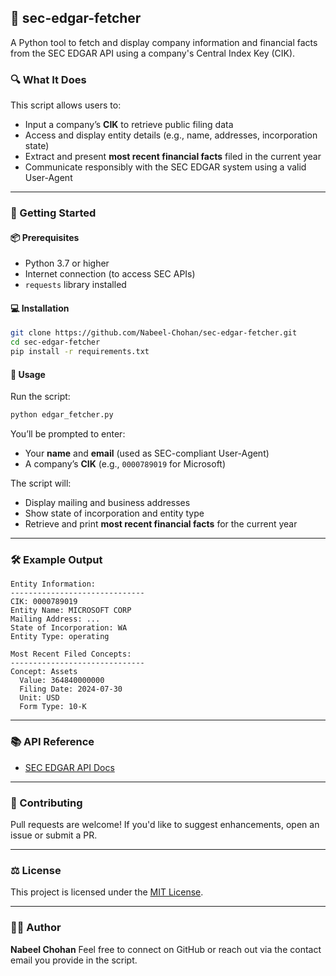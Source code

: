 ## 📄 sec-edgar-fetcher

A Python tool to fetch and display company information and financial facts from the SEC EDGAR API using a company's Central Index Key (CIK).

### 🔍 What It Does

This script allows users to:

* Input a company’s **CIK** to retrieve public filing data
* Access and display entity details (e.g., name, addresses, incorporation state)
* Extract and present **most recent financial facts** filed in the current year
* Communicate responsibly with the SEC EDGAR system using a valid User-Agent

---

### 🚀 Getting Started

#### 📦 Prerequisites

* Python 3.7 or higher
* Internet connection (to access SEC APIs)
* `requests` library installed

#### 💻 Installation

```bash
git clone https://github.com/Nabeel-Chohan/sec-edgar-fetcher.git
cd sec-edgar-fetcher
pip install -r requirements.txt
```

#### 📌 Usage

Run the script:

```bash
python edgar_fetcher.py
```

You’ll be prompted to enter:

* Your **name** and **email** (used as SEC-compliant User-Agent)
* A company’s **CIK** (e.g., `0000789019` for Microsoft)

The script will:

* Display mailing and business addresses
* Show state of incorporation and entity type
* Retrieve and print **most recent financial facts** for the current year

---

### 🛠 Example Output

```
Entity Information:
------------------------------
CIK: 0000789019
Entity Name: MICROSOFT CORP
Mailing Address: ...
State of Incorporation: WA
Entity Type: operating

Most Recent Filed Concepts:
------------------------------
Concept: Assets
  Value: 364840000000
  Filing Date: 2024-07-30
  Unit: USD
  Form Type: 10-K
```

---

### 📚 API Reference

* [SEC EDGAR API Docs](https://www.sec.gov/edgar/sec-api-documentation)

---

### 🤝 Contributing

Pull requests are welcome! If you'd like to suggest enhancements, open an issue or submit a PR.

---

### ⚖️ License

This project is licensed under the [MIT License](LICENSE).

---

### 🙋‍♂️ Author

**Nabeel Chohan**
Feel free to connect on GitHub or reach out via the contact email you provide in the script.

